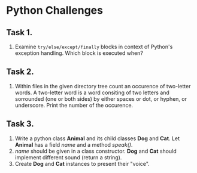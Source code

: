 # Python Challenges
## Task 1.
1. Examine `try/else/except/finally` blocks in context of Python's exception handling.
Which block is executed when?

## Task 2.
1. Within files in the given directory tree count an occurence of two-letter words. A two-letter word is
a word consiting of two letters and sorrounded (one or both sides) by either spaces or dot, or hyphen, or underscore.
Print the number of the occurence.

## Task 3.
1. Write a python class **Animal** and its child classes **Dog** and **Cat**. Let **Animal** has a field *name* and a method *speak()*. 
1. *name* should be given in a class constructor. **Dog** and **Cat** should implement different sound (return a string).
1. Create **Dog** and **Cat** instances to present their "voice".

